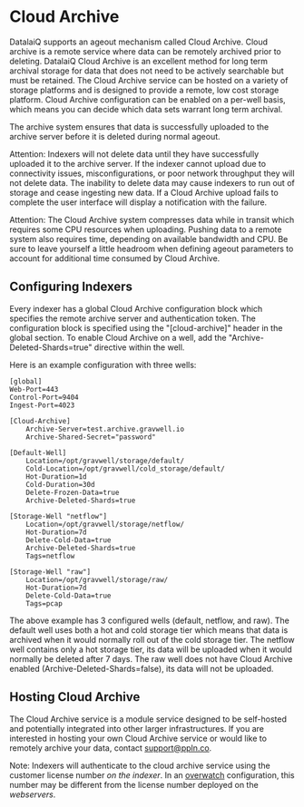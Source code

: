 # Cloud Archive

DatalaiQ supports an ageout mechanism called Cloud Archive.  Cloud archive is a remote service where data can be remotely archived prior to deleting.  DatalaiQ Cloud Archive is an excellent method for long term archival storage for data that does not need to be actively searchable but must be retained.  The Cloud Archive service can be hosted on a variety of storage platforms and is designed to provide a remote, low cost storage platform.  Cloud Archive configuration can be enabled on a per-well basis, which means you can decide which data sets warrant long term archival.

The archive system ensures that data is successfully uploaded to the archive server before it is deleted during normal ageout.

Attention: Indexers will not delete data until they have successfully uploaded it to the archive server.  If the indexer cannot upload due to connectivity issues, misconfigurations, or poor network throughput they will not delete data.  The inability to delete data may cause indexers to run out of storage and cease ingesting new data.  If a Cloud Archive upload fails to complete the user interface will display a notification with the failure.

Attention: The Cloud Archive system compresses data while in transit which requires some CPU resources when uploading.  Pushing data to a remote system also requires time, depending on available bandwidth and CPU.  Be sure to leave yourself a little headroom when defining ageout parameters to account for additional time consumed by Cloud Archive.

## Configuring Indexers

Every indexer has a global Cloud Archive configuration block which specifies the remote archive server and authentication token. The configuration block is specified using the "[cloud-archive]" header in the global section.  To enable Cloud Archive on a well, add the "Archive-Deleted-Shards=true" directive within the well.

Here is an example configuration with three wells:

```
[global]
Web-Port=443
Control-Port=9404
Ingest-Port=4023

[Cloud-Archive]
	Archive-Server=test.archive.gravwell.io
	Archive-Shared-Secret="password"

[Default-Well]
	Location=/opt/gravwell/storage/default/
	Cold-Location=/opt/gravwell/cold_storage/default/
	Hot-Duration=1d
	Cold-Duration=30d
	Delete-Frozen-Data=true
	Archive-Deleted-Shards=true

[Storage-Well "netflow"]
	Location=/opt/gravwell/storage/netflow/
	Hot-Duration=7d
	Delete-Cold-Data=true
	Archive-Deleted-Shards=true
	Tags=netflow

[Storage-Well "raw"]
	Location=/opt/gravwell/storage/raw/
	Hot-Duration=7d
	Delete-Cold-Data=true
	Tags=pcap
```

The above example has 3 configured wells (default, netflow, and raw).  The default well uses both a hot and cold storage tier which means that data is archived when it would normally roll out of the cold storage tier.  The netflow well contains only a hot storage tier, its data will be uploaded when it would normally be deleted after 7 days.  The raw well does not have Cloud Archive enabled (Archive-Deleted-Shards=false), its data will not be uploaded.

## Hosting Cloud Archive

The Cloud Archive service is a module service designed to be self-hosted and potentially integrated into other larger infrastructures.  If you are interested in hosting your own Cloud Archive service or would like to remotely archive your data, contact support@ppln.co.

Note: Indexers will authenticate to the cloud archive service using the customer license number *on the indexer*. In an [overwatch](#!distributed/overwatch.md) configuration, this number may be different from the license number deployed on the *webservers*.